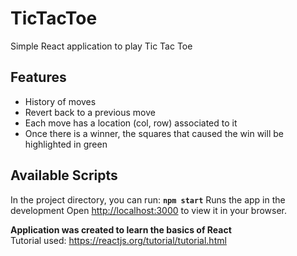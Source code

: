 # TicTacToe

Simple React application to play Tic Tac Toe

## Features

- History of moves
- Revert back to a previous move
- Each move has a location (col, row) associated to it
- Once there is a winner, the squares that caused the win will be highlighted in green

## Available Scripts

In the project directory, you can run:
**`npm start`**
Runs the app in the development
Open [http://localhost:3000](http://localhost:3000) to view it in your browser.

**Application was created to learn the basics of React**  
Tutorial used: https://reactjs.org/tutorial/tutorial.html
